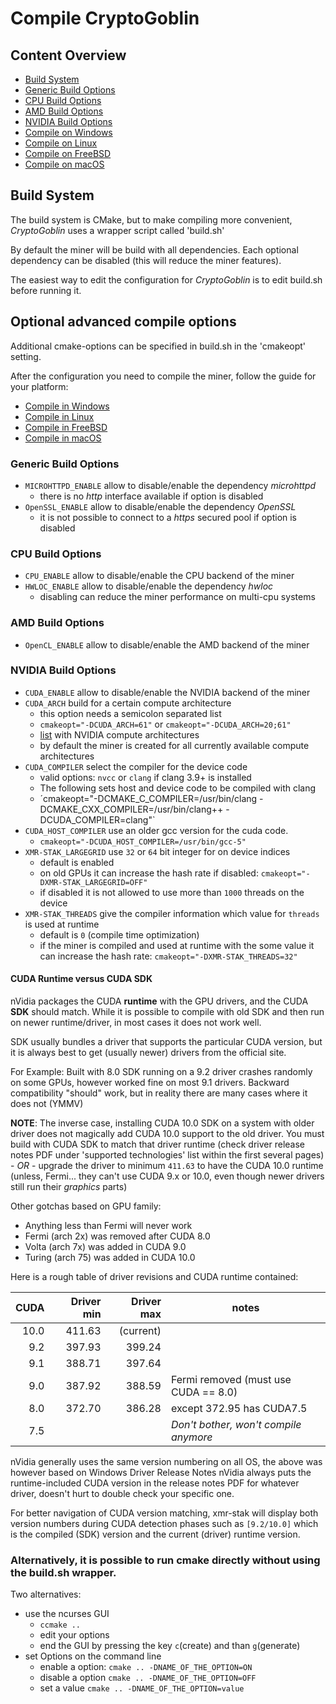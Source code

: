 # Compile CryptoGoblin

## Content Overview
* [Build System](#build-system)
* [Generic Build Options](#generic-build-options)
* [CPU Build Options](#cpu-build-options)
* [AMD Build Options](#amd-build-options)
* [NVIDIA Build Options](#nvidia-build-options)
* [Compile on Windows](compile_Windows.md)
* [Compile on Linux](compile_Linux.md)
* [Compile on FreeBSD](compile_FreeBSD.md)
* [Compile on macOS](compile_macOS.md)

## Build System

The build system is CMake, but to make compiling more convenient, *CryptoGoblin* uses a wrapper script called 'build.sh'

By default the miner will be build with all dependencies. Each optional dependency can be disabled (this will reduce the miner features).

The easiest way to edit the configuration for *CryptoGoblin* is to edit build.sh before running it.

## Optional advanced compile options
Additional cmake-options can be specified in build.sh in the 'cmakeopt' setting.

After the configuration you need to compile the miner, follow the guide for your platform:
* [Compile in Windows](compile_Windows.md)
* [Compile in Linux](compile_Linux.md)
* [Compile in FreeBSD](compile_FreeBSD.md)
* [Compile in macOS](compile_macOS.md)

### Generic Build Options
- `MICROHTTPD_ENABLE` allow to disable/enable the dependency *microhttpd*
  - there is no *http* interface available if option is disabled
- `OpenSSL_ENABLE` allow to disable/enable the dependency *OpenSSL*
  - it is not possible to connect to a *https* secured pool if option is disabled

### CPU Build Options

- `CPU_ENABLE` allow to disable/enable the CPU backend of the miner
- `HWLOC_ENABLE` allow to disable/enable the dependency *hwloc*
  - disabling can reduce the miner performance on multi-cpu systems

### AMD Build Options

- `OpenCL_ENABLE` allow to disable/enable the AMD backend of the miner

### NVIDIA Build Options

- `CUDA_ENABLE` allow to disable/enable the NVIDIA backend of the miner
- `CUDA_ARCH` build for a certain compute architecture
  - this option needs a semicolon separated list
  - `cmakeopt="-DCUDA_ARCH=61"` or `cmakeopt="-DCUDA_ARCH=20;61"`
  - [list](https://developer.nvidia.com/cuda-gpus) with NVIDIA compute architectures
  - by default the miner is created for all currently available compute architectures
- `CUDA_COMPILER` select the compiler for the device code
  - valid options: `nvcc` or `clang` if clang 3.9+ is installed
  - The following sets host and device code to be compiled with clang
  - ´cmakeopt="-DCMAKE_C_COMPILER=/usr/bin/clang -DCMAKE_CXX_COMPILER=/usr/bin/clang++ -DCUDA_COMPILER=clang"`
- `CUDA_HOST_COMPILER` use an older gcc version for the cuda code.
  - `cmakeopt="-DCUDA_HOST_COMPILER=/usr/bin/gcc-5"`
- `XMR-STAK_LARGEGRID` use `32` or `64` bit integer for on device indices
  - default is enabled
  - on old GPUs it can increase the hash rate if disabled: `cmakeopt="-DXMR-STAK_LARGEGRID=OFF"`
  - if disabled it is not allowed to use more than `1000` threads on the device
- `XMR-STAK_THREADS` give the compiler information which value for `threads` is used at runtime
  - default is `0` (compile time optimization)
  - if the miner is compiled and used at runtime with the some value it can increase the hash rate: `cmakeopt="-DXMR-STAK_THREADS=32"`

#### CUDA Runtime versus CUDA SDK
nVidia packages the CUDA **runtime** with the GPU drivers, and the CUDA **SDK** should match.
While it is possible to compile with old SDK and then run on newer runtime/driver, in most cases it does not work well.

SDK usually bundles a driver that supports the particular CUDA version, but it is always best to get (usually newer)
drivers from the official site.

For Example: Built with 8.0 SDK running on a 9.2 driver crashes randomly on some GPUs, however worked fine on most 9.1
drivers.  Backward compatibility "should" work, but in reality there are many cases where it does not (YMMV)

**NOTE**: The inverse case, installing CUDA 10.0 SDK on a system with older driver
does not magically add CUDA 10.0 support to the old driver. You must build with
CUDA SDK to match that driver runtime (check driver release notes PDF under 'supported technologies' list within the
first several pages) - *OR* - upgrade the driver to minimum `411.63` to have the CUDA 10.0 runtime
(unless, Fermi... they can't use CUDA 9.x or 10.0, even though newer drivers still run their *graphics* parts)

Other gotchas based on GPU family:
* Anything less than Fermi will never work
* Fermi (arch 2x) was removed after CUDA 8.0
* Volta (arch 7x) was added in CUDA 9.0
* Turing (arch 75) was added in CUDA 10.0

Here is a rough table of driver revisions and CUDA runtime contained:

| CUDA | Driver min | Driver max | notes
| ----:| ----------:| ----------:| -----
| 10.0 | 411.63     | (current)  |
|  9.2 | 397.93     | 399.24     |
|  9.1 | 388.71     | 397.64     |
|  9.0 | 387.92     | 388.59     | Fermi removed (must use CUDA == 8.0)
|  8.0 | 372.70     | 386.28     | except 372.95 has CUDA7.5 
|  7.5 |            |            | *Don't bother, won't compile anymore*

nVidia generally uses the same version numbering on all OS, the above was however based
on Windows Driver Release Notes
nVidia always puts the runtime-included CUDA version in the release notes PDF for whatever driver, doesn't hurt to
double check your specific one.

For better navigation of CUDA version matching, xmr-stak will display both version numbers during CUDA detection phases
such as `[9.2/10.0]` which is the compiled (SDK) version and the current (driver) runtime version.

### Alternatively, it is possible to run cmake directly without using the build.sh wrapper.
Two alternatives:
- use the ncurses GUI
  - `ccmake ..`
  - edit your options
  - end the GUI by pressing the key `c`(create) and than `g`(generate)
- set Options on the command line
  - enable a option: `cmake .. -DNAME_OF_THE_OPTION=ON`
  - disable a option `cmake .. -DNAME_OF_THE_OPTION=OFF`
  - set a value `cmake .. -DNAME_OF_THE_OPTION=value`

